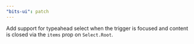 ```yaml
---
"bits-ui": patch
---
```


Add support for typeahead select when the trigger is focused and content is closed via the `items` prop on `Select.Root`.
